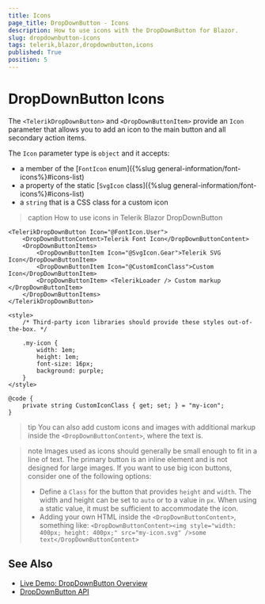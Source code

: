 ```yaml
---
title: Icons
page_title: DropDownButton - Icons
description: How to use icons with the DropDownButton for Blazor.
slug: dropdownbutton-icons
tags: telerik,blazor,dropdownbutton,icons
published: True
position: 5
---
```


# DropDownButton Icons

The `<TelerikDropDownButton>` and `<DropDownButtonItem>` provide an `Icon` parameter that allows you to add an icon to the main button and all secondary action items.

The `Icon` parameter type is `object` and it accepts:

* a member of the [`FontIcon` enum]({%slug general-information/font-icons%}#icons-list)
* a property of the static [`SvgIcon` class]({%slug general-information/font-icons%}#icons-list)
* a `string` that is a CSS class for a custom icon

>caption How to use icons in Telerik Blazor DropDownButton

````CSHTML
<TelerikDropDownButton Icon="@FontIcon.User">
    <DropDownButtonContent>Telerik Font Icon</DropDownButtonContent>
    <DropDownButtonItems>
        <DropDownButtonItem Icon="@SvgIcon.Gear">Telerik SVG Icon</DropDownButtonItem>
        <DropDownButtonItem Icon="@CustomIconClass">Custom Icon</DropDownButtonItem>
        <DropDownButtonItem> <TelerikLoader /> Custom markup </DropDownButtonItem>
    </DropDownButtonItems>
</TelerikDropDownButton>

<style>
    /* Third-party icon libraries should provide these styles out-of-the-box. */

    .my-icon {
        width: 1em;
        height: 1em;
        font-size: 16px;
        background: purple;
    }
</style>

@code {
    private string CustomIconClass { get; set; } = "my-icon";
}
````

>tip You can also add custom icons and images with additional markup inside the `<DropDownButtonContent>`, where the text is.

>note Images used as icons should generally be small enough to fit in a line of text. The primary button is an inline element and is not designed for large images. If you want to use big icon buttons, consider one of the following options:
>
> * Define a `Class` for the button that provides `height` and `width`. The width and height can be set to `auto` or to a value in `px`. When using a static value, it must be sufficient to accommodate the icon.
> * Adding your own HTML inside the `<DropDownButtonContent>`, something like: `<DropDownButtonContent><img style="width: 400px; height: 400px;" src="my-icon.svg" />some text</DropDownButtonContent>`


## See Also

* [Live Demo: DropDownButton Overview](https://demos.telerik.com/blazor-ui/dropdownbutton/overview)
* [DropDownButton API](/blazor-ui/api/Telerik.Blazor.Components.TelerikDropDownButton)
